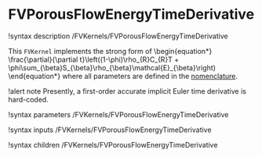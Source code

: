 # FVPorousFlowEnergyTimeDerivative

!syntax description /FVKernels/FVPorousFlowEnergyTimeDerivative

This `FVKernel` implements the strong form of
\begin{equation*}
  \frac{\partial}{\partial t}\left((1-\phi)\rho_{R}C_{R}T + \phi\sum_{\beta}S_{\beta}\rho_{\beta}\mathcal{E}_{\beta}\right)
\end{equation*}
where all parameters are defined in the [nomenclature](/nomenclature.md).

!alert note
Presently, a first-order accurate implicit Euler time derivative is hard-coded.

!syntax parameters /FVKernels/FVPorousFlowEnergyTimeDerivative

!syntax inputs /FVKernels/FVPorousFlowEnergyTimeDerivative

!syntax children /FVKernels/FVPorousFlowEnergyTimeDerivative
